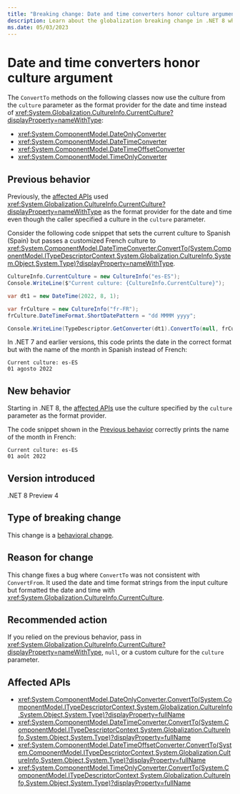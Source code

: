 ```yaml
---
title: "Breaking change: Date and time converters honor culture argument"
description: Learn about the globalization breaking change in .NET 8 where the type converters for date and time types use the argument-specified culture to format the date and time.
ms.date: 05/03/2023
---
```

# Date and time converters honor culture argument

The `ConvertTo` methods on the following classes now use the culture from the `culture` parameter as the format provider for the date and time instead of <xref:System.Globalization.CultureInfo.CurrentCulture?displayProperty=nameWithType>:

- <xref:System.ComponentModel.DateOnlyConverter>
- <xref:System.ComponentModel.DateTimeConverter>
- <xref:System.ComponentModel.DateTimeOffsetConverter>
- <xref:System.ComponentModel.TimeOnlyConverter>

## Previous behavior

Previously, the [affected APIs](#affected-apis) used <xref:System.Globalization.CultureInfo.CurrentCulture?displayProperty=nameWithType> as the format provider for the date and time even though the caller specified a culture in the `culture` parameter.

Consider the following code snippet that sets the current culture to Spanish (Spain) but passes a customized French culture to <xref:System.ComponentModel.DateTimeConverter.ConvertTo(System.ComponentModel.ITypeDescriptorContext,System.Globalization.CultureInfo,System.Object,System.Type)?displayProperty=nameWithType>.

```csharp
CultureInfo.CurrentCulture = new CultureInfo("es-ES");
Console.WriteLine($"Current culture: {CultureInfo.CurrentCulture}");

var dt1 = new DateTime(2022, 8, 1);

var frCulture = new CultureInfo("fr-FR");
frCulture.DateTimeFormat.ShortDatePattern = "dd MMMM yyyy";

Console.WriteLine(TypeDescriptor.GetConverter(dt1).ConvertTo(null, frCulture, dt1, typeof(string)));
```

In .NET 7 and earlier versions, this code prints the date in the correct format but with the name of the month in Spanish instead of French:

```output
Current culture: es-ES
01 agosto 2022
```

## New behavior

Starting in .NET 8, the [affected APIs](#affected-apis) use the culture specified by the `culture` parameter as the format provider.

The code snippet shown in the [Previous behavior](#previous-behavior) correctly prints the name of the month in French:

```output
Current culture: es-ES
01 août 2022
```

## Version introduced

.NET 8 Preview 4

## Type of breaking change

This change is a [behavioral change](../../categories.md#behavioral-change).

## Reason for change

This change fixes a bug where `ConvertTo` was not consistent with `ConvertFrom`. It used the date and time format strings from the input culture but formatted the date and time with <xref:System.Globalization.CultureInfo.CurrentCulture>.

## Recommended action

If you relied on the previous behavior, pass in <xref:System.Globalization.CultureInfo.CurrentCulture?displayProperty=nameWithType>, `null`, or a custom culture for the `culture` parameter.

## Affected APIs

- <xref:System.ComponentModel.DateOnlyConverter.ConvertTo(System.ComponentModel.ITypeDescriptorContext,System.Globalization.CultureInfo,System.Object,System.Type)?displayProperty=fullName>
- <xref:System.ComponentModel.DateTimeConverter.ConvertTo(System.ComponentModel.ITypeDescriptorContext,System.Globalization.CultureInfo,System.Object,System.Type)?displayProperty=fullName>
- <xref:System.ComponentModel.DateTimeOffsetConverter.ConvertTo(System.ComponentModel.ITypeDescriptorContext,System.Globalization.CultureInfo,System.Object,System.Type)?displayProperty=fullName>
- <xref:System.ComponentModel.TimeOnlyConverter.ConvertTo(System.ComponentModel.ITypeDescriptorContext,System.Globalization.CultureInfo,System.Object,System.Type)?displayProperty=fullName>
